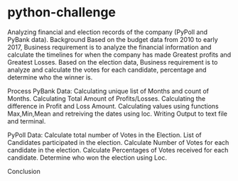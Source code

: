 # python-challenge
Analyzing financial and election records of the company (PyPoll and PyBank data).
Background
Based on the budget data from 2010 to early 2017, Business requirement is to analyze the financial information and calculate the timelines for when the company has made Greatest profits and Greatest Losses. Based on the election data, Business requirement is to analyze and calculate the votes for each candidate, percentage and determine who the winner is.

Process
PyBank Data: 
Calculating unique list of Months and count of Months.
Calculating Total Amount of Profits/Losses.
Calculating the difference in Profit and Loss Amount.
Calculating values using functions Max,Min,Mean and retreiving the dates using loc.
Writing Output to text file and terminal.

PyPoll Data:
Calculate total number of Votes in the Election.
List of Candidates participated in the election.
Calculate Number of Votes for each candidate in the election.
Calculate Percentages of Votes received for each candidate.
Determine who won the election using Loc.

Conclusion  
